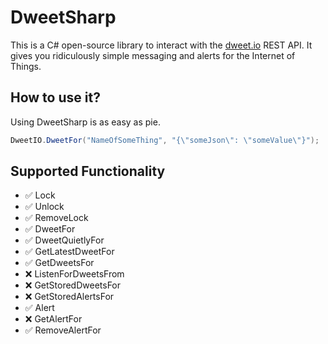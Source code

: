 # DweetSharp
This is a C# open-source library to interact with the [dweet.io](https://dweet.io) REST API. It gives you ridiculously simple messaging and alerts for the Internet of Things.

## How to use it?
Using DweetSharp is as easy as pie.
```csharp
DweetIO.DweetFor("NameOfSomeThing", "{\"someJson\": \"someValue\"}");
```

## Supported Functionality
* ✅ Lock
* ✅ Unlock
* ✅ RemoveLock
* ✅ DweetFor
* ✅ DweetQuietlyFor
* ✅ GetLatestDweetFor
* ✅ GetDweetsFor
* ❌ ListenForDweetsFrom
* ❌ GetStoredDweetsFor
* ❌ GetStoredAlertsFor
* ✅ Alert
* ❌ GetAlertFor
* ✅ RemoveAlertFor
